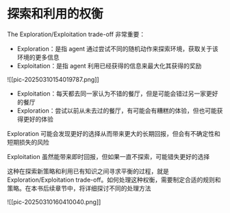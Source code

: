 # 探索和利用的权衡

The Exploration/Exploitation trade-off 非常重要：

- Exploration：是指 agent 通过尝试不同的随机动作来探索环境，获取关于该环境的更多信息
- Exploitation：是指 agent 利用已经获得的信息来最大化其获得的奖励

![[pic-20250310154019787.png]]

- Exploitation：每天都去同一家认为不错的餐厅，但是可能会错过另一家更好的餐厅
- Exploration：尝试以前从未去过的餐厅，有可能会有糟糕的体验，但也可能获得更好的体验

Exploration 可能会发现更好的选择从而带来更大的长期回报，但会有不确定性和短期损失的风险

Exploitation 虽然能带来即时回报，但如果一直不探索，可能错失更好的选择

这种在探索新策略和利用已有知识之间寻求平衡的过程，就是 Exploration/Exploitation trade-off。如何处理这种权衡，需要制定合适的规则和策略。在本书后续章节中，将详细探讨不同的处理方法

![[pic-20250310160410040.png]]